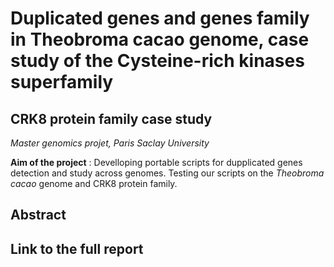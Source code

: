 # Duplicated genes and genes family in Theobroma cacao genome, case study of the Cysteine-rich kinases superfamily
## CRK8 protein family case study
*Master genomics projet, Paris Saclay University*

**Aim of the project** : Develloping portable scripts for dupplicated genes detection and study across genomes. Testing our scripts on the *Theobroma cacao* genome and CRK8 protein family. 

## Abstract

## Link to the full report


